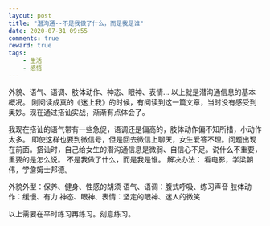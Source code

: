 ```yaml
---
layout: post
title: "潜沟通--不是我做了什么，而是我是谁"
date: 2020-07-31 09:55
comments: true
reward: true
tags: 
	- 生活 
	- 感悟
---
```

外貌、语气、语调、肢体动作、神态、眼神、表情...
以上就是潜沟通信息的基本概况。
刚阅读成真的《迷上我》的时候，有阅读到这一篇文章，当时没有感受到奥妙。现在通过搭讪实战，渐渐有点体会了。
<!-- more -->
我现在搭讪的语气带有一些急促，语调还是偏高的，肢体动作偏不知所措，小动作太多。
即使这样也要到微信号，但是回去微信上聊天，女生爱答不理。问题出现在前面。搭讪时，自己给女生的潜沟通信息是微弱、自信心不足。说什么不重要，重要的是怎么说。
不是我做了什么，而是我是谁。
解决办法：
看电影，学梁朝伟，学詹姆士邦德。

外貌外型：保养、健身、性感的胡须
语气、语调：腹式呼吸、练习声音
肢体动作：缓慢、有力
神态、眼神、表情：坚定的眼神、迷人的微笑

以上需要在平时练习再练习。刻意练习。
